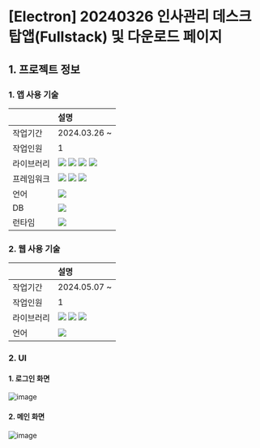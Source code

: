 # [Electron] 20240326 인사관리 데스크탑앱(Fullstack) 및 다운로드 페이지

## 1. 프로젝트 정보

### 1. 앱 사용 기술

|            | 설명                                                                                                                                                                                                                                                                                                                                                                                                                                    |
| :--------- | :-------------------------------------------------------------------------------------------------------------------------------------------------------------------------------------------------------------------------------------------------------------------------------------------------------------------------------------------------------------------------------------------------------------------------------------- |
| 작업기간   | 2024.03.26 ~                                                                                                                                                                                                                                                                                                                                                                                                                            |
| 작업인원   | 1                                                                                                                                                                                                                                                                                                                                                                                                                                       |
| 라이브러리 | <img src="https://img.shields.io/badge/React-61DAFB?style=flat-square&logo=react&logoColor=black"> <img src="https://img.shields.io/badge/shadcn/ui-000000?style=flat-square&logo=shadcn/ui&logoColor=white"> <img src="https://img.shields.io/badge/Tanstack_Query-FF4154?style=flat-square&logo=ReactQuery&logoColor=black"> <img src="https://img.shields.io/badge/Mongoose-F04D35?style=flat-square&logo=mongoose&logoColor=white"> |
| 프레임워크 | <img src="https://img.shields.io/badge/tailwindcss-06B6D4?style=flat-square&logo=tailwindcss&logoColor=black"> <img src="https://img.shields.io/badge/Electron-47848F?style=flat-square&logo=Electron&logoColor=white"> <img src="https://img.shields.io/badge/Express-000000?style=flat-square&logo=express&logoColor=white">                                                                                                          |
| 언어       | <img src="https://img.shields.io/badge/TypeScript-3178C6?style=flat-square&logo=TypeScript&logoColor=white">                                                                                                                                                                                                                                                                                                                            |
| DB         | <img src="https://img.shields.io/badge/Mongodb-47A248?style=flat-square&logo=mongodb&logoColor=white">                                                                                                                                                                                                                                                                                                                                  |
| 런타임     | <img src="https://img.shields.io/badge/Nodejs-339933?style=flat-square&logo=nodedotjs&logoColor=white">                                                                                                                                                                                                                                                                                                                                 |

### 2. 웹 사용 기술

|            | 설명                                                                                                                                                                                                                                                                                |
| :--------- | :---------------------------------------------------------------------------------------------------------------------------------------------------------------------------------------------------------------------------------------------------------------------------------- |
| 작업기간   | 2024.05.07 ~                                                                                                                                                                                                                                                                        |
| 작업인원   | 1                                                                                                                                                                                                                                                                                   |
| 라이브러리 | <img src="https://img.shields.io/badge/React-61DAFB?style=flat-square&logo=react&logoColor=black"> <img src="https://img.shields.io/badge/Emotion-C43BAD?style=flat-square"> <img src="https://img.shields.io/badge/Material UI-007FFF?style=flat-square&logo=mui&logoColor=white"> |
| 언어       | <img src="https://img.shields.io/badge/TypeScript-3178C6?style=flat-square&logo=TypeScript&logoColor=white">                                                                                                                                                                        |

### 2. UI

#### 1. 로그인 화면

![image](https://github.com/audrhks29/HR_management/assets/130128690/0560ff1c-e8a2-4953-b4ec-7357cfe5cfa2)

#### 2. 메인 화면

![image](https://github.com/audrhks29/HR_management/assets/130128690/b5642fa3-6c81-4bb8-9284-bfbe886fd944)

</div>
</details>
